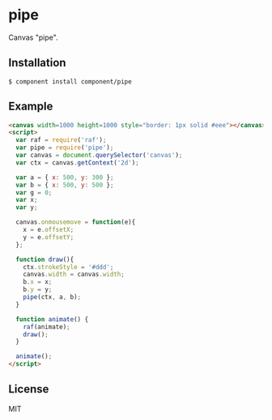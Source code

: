 
# pipe

  Canvas "pipe".

## Installation

    $ component install component/pipe

## Example

```html
<canvas width=1000 height=1000 style="border: 1px solid #eee"></canvas>
<script>
  var raf = require('raf');
  var pipe = require('pipe');
  var canvas = document.querySelector('canvas');
  var ctx = canvas.getContext('2d');

  var a = { x: 500, y: 300 };
  var b = { x: 500, y: 500 };
  var g = 0;
  var x;
  var y;

  canvas.onmousemove = function(e){
    x = e.offsetX;
    y = e.offsetY;
  };

  function draw(){
    ctx.strokeStyle = '#ddd';
    canvas.width = canvas.width;
    b.x = x;
    b.y = y;
    pipe(ctx, a, b);
  }

  function animate() {
    raf(animate);
    draw();
  }

  animate();
</script>
```

## License

  MIT
